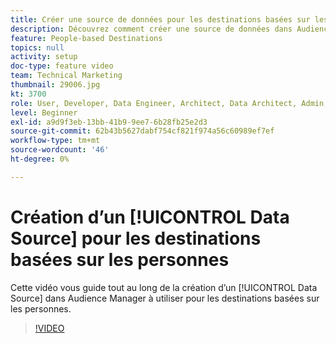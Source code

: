 ```yaml
---
title: Créer une source de données pour les destinations basées sur les personnes
description: Découvrez comment créer une source de données dans Audience Manager à utiliser pour les destinations basées sur les personnes.
feature: People-based Destinations
topics: null
activity: setup
doc-type: feature video
team: Technical Marketing
thumbnail: 29006.jpg
kt: 3700
role: User, Developer, Data Engineer, Architect, Data Architect, Admin, Leader
level: Beginner
exl-id: a9d9f3eb-13bb-41b9-9ee7-6b28fb25e2d3
source-git-commit: 62b43b5627dabf754cf821f974a56c60989ef7ef
workflow-type: tm+mt
source-wordcount: '46'
ht-degree: 0%

---
```


# Création d’un [!UICONTROL Data Source] pour les destinations basées sur les personnes

Cette vidéo vous guide tout au long de la création d’un [!UICONTROL Data Source] dans Audience Manager à utiliser pour les destinations basées sur les personnes.

>[!VIDEO](https://video.tv.adobe.com/v/32186/?quality=12&captions=fre_fr)
